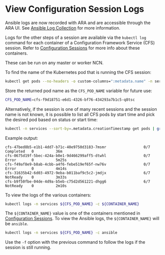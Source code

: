 # View Configuration Session Logs

Ansible logs are now recorded with ARA and are accessible through the ARA UI.
See [Ansible Log Collection](Ansible_Log_Collection.md) for more information.

Logs for the other steps of a session are available via the `kubectl log` command for each container of a Configuration Framework Service \(CFS\) session. Refer to
[Configuration Sessions](Configuration_Sessions.md) for more info about these containers.

These can be run on any master or worker NCN.

To find the name of the Kubernetes pod that is running the CFS session:

```bash
kubectl get pods --no-headers -o custom-columns=":metadata.name" -n services -l cfsession=example
```

Store the returned pod name as the `CFS_POD_NAME` variable for future use:

```bash
CFS_POD_NAME=cfs-f9d18751-e6d1-4326-bf76-434293a7b1c5-q8tsc
```

Alternatively, if the session is one of many recent sessions and the session name is not known, it is possible to list all CFS pods by start time and pick the desired pod based on status or start time:

```bash
kubectl -n services --sort-by=.metadata.creationTimestamp get pods | grep cfs
```

Example output:

```text
cfs-47bed8b5-e1b1-4dd7-b71c-40e9750d3183-7msmr                 0/7     Completed   0          36m
cfs-0675d19f-5bec-424a-b0e1-9d466299aff5-dtwhl                 0/7     Error       0          5m25s
cfs-f49af8e9-b8ab-4cbb-a4f6-febe519ef65f-nw76v                 0/7     Error       0          4m14s
cfs-31635b42-6d03-4972-9eba-b011baf9c5c2-jmdjx                 6/7     NotReady    0          3m33s
cfs-b9f50fbe-04de-4d9a-b5eb-c75d2d561221-dhgg6                 6/7     NotReady    0          2m10s
```

To view the logs of the various containers:

```bash
kubectl logs -n services ${CFS_POD_NAME} -c ${CONTAINER_NAME}
```

The `${CONTAINER_NAME}` value is one of the containers mentioned in [Configuration Sessions](Configuration_Sessions.md). To view the Ansible logs, the `${CONTAINER_NAME}` will be `ansible`.

```bash
kubectl logs -n services ${CFS_POD_NAME} -c ansible
```

Use the `-f` option with the previous command to follow the logs if the session is still running.

